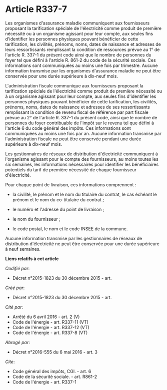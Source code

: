 # Article R337-7

Les organismes d'assurance maladie communiquent aux fournisseurs proposant la tarification spéciale de l'électricité comme
produit de première nécessité ou à un organisme agissant pour leur compte, aux seules fins d'identifier les personnes
physiques pouvant bénéficier de cette tarification, les civilités, prénoms, noms, dates de naissance et adresses de leurs
ressortissants remplissant la condition de ressources prévue au 1° de l'article R. 337-1 du présent code ainsi que le nombre
de personnes du foyer tel que défini à l'article R. 861-2 du code de la sécurité sociale. Ces informations sont communiquées
au moins une fois par trimestre. Aucune information transmise par les organismes d'assurance maladie ne peut être conservée
pour une durée supérieure à dix-neuf mois. 

L'administration fiscale communique aux fournisseurs proposant la tarification spéciale de l'électricité comme produit de
première nécessité ou à un organisme agissant pour leur compte, aux seules fins d'identifier les personnes physiques pouvant
bénéficier de cette tarification, les civilités, prénoms, noms, dates de naissance et adresses de ses ressortissants
remplissant la condition de revenu fiscal de référence par part fiscale prévue au 2° de l'article R. 337-1 du présent code,
ainsi que le nombre de personnes du foyer contribuable de l'impôt sur le revenu tel que défini à l'article 6 du code général
des impôts. Ces informations sont communiquées au moins une fois par an. Aucune information transmise par l'administration
fiscale ne peut être conservée pendant une durée supérieure à dix-neuf mois.

Les gestionnaires de réseaux de distribution d'électricité communiquent à l'organisme agissant pour le compte des
fournisseurs, au moins toutes les six semaines, les informations nécessaires pour identifier les bénéficiaires potentiels du
tarif de première nécessité de chaque fournisseur d'électricité. 

Pour chaque point de livraison, ces informations comprennent :

- la civilité, le prénom et le nom du titulaire du contrat, le cas échéant le prénom et le nom du co-titulaire du contrat ;

- le numéro et l'adresse du point de livraison ;

- le nom du fournisseur ;

- le code postal, le nom et le code INSEE de la commune. 

Aucune information transmise par les gestionnaires de réseaux de distribution d'électricité ne peut être conservée pour une
durée supérieure à neuf semaines.

**Liens relatifs à cet article**

_Codifié par_:

  - Décret n°2015-1823 du 30 décembre 2015 - art.

_Créé par_:

  - Décret n°2015-1823 du 30 décembre 2015 - art.

_Cité par_:

  - Arrêté du 6 avril 2016 - art. 2 (V)
  - Code de l'énergie - art. R337-11 (VT)
  - Code de l'énergie - art. R337-12 (VT)
  - Code de l'énergie - art. R337-8 (VT)

_Abrogé par_:

  - Décret n°2016-555 du 6 mai 2016 - art. 3

_Cite_:

  - Code général des impôts, CGI. - art. 6
  - Code de la sécurité sociale. - art. R861-2
  - Code de l'énergie - art. R337-1
